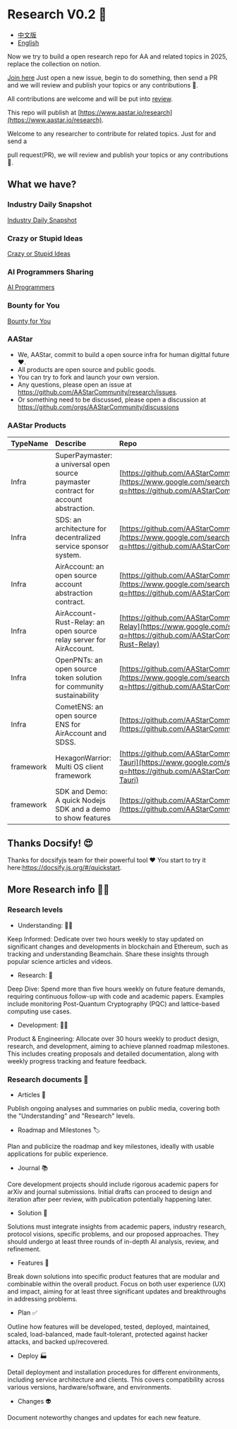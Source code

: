 # Research V0.2 :rocket:

- [中文版](README_CN.md)
- [English](README.md)

Now we try to build a open research repo for AA and related topics in 2025,
replace the collection on notion.

[Join here](https://github.com/AAStarCommunity/research/issues) Just open a new
issue, begin to do something, then send a PR and we will review and publish your
topics or any contributions :carrot:.

All contributions are welcome and will be put into
[review](https://github.com/AAStarCommunity/research/review).

This repo will publish at
[https://www.aastar.io/research](https://www.aastar.io/research).

Welcome to any researcher to contribute for related topics. Just for and send a

pull request(PR), we will review and publish your topics or any contributions
🥕.

## What we have?
### Industry Daily Snapshot
[Industry Daily Snapshot](industry/IndustryResearch.md)
### Crazy or Stupid Ideas
[Crazy or Stupid Ideas](ideas/crazy-stupid-ideas.md)
### AI Programmers Sharing
[AI Programmers](ai/ai-programmers.md)
### Bounty for You
[Bounty for You](bounty/bounty.md)


### AAStar
- We, AAStar, commit to build a open source infra for human digittal future ❤️.
- All products are open source and public goods. 
- You can try to fork and launch your own version. 
- Any questions, please open an issue at https://github.com/AAStarCommunity/research/issues. 
- Or something need to be discussed, please open a discussion at https://github.com/orgs/AAStarCommunity/discussions

### AAStar Products

| TypeName  | Describe                                                  | Repo                                                       |
| :-------- | :-------------------------------------------------------- | :--------------------------------------------------------- |
| Infra     | SuperPaymaster: a universal open source paymaster contract for account abstraction. | [https://github.com/AAStarCommunity/SuperPaymaster](https://www.google.com/search?q=https://github.com/AAStarCommunity/SuperPaymaster)     |
| Infra     | SDS: an architecture for decentralized service sponsor system. | [https://github.com/AAStarCommunity/SDSS](https://www.google.com/search?q=https://github.com/AAStarCommunity/SDSS)                |
| Infra     | AirAccount: an open source account abstraction contract.    | [https://github.com/AAStarCommunity/AirAccount](https://www.google.com/search?q=https://github.com/AAStarCommunity/AirAccount)          |
| Infra     | AirAccount-Rust-Relay: an open source relay server for AirAccount. | [https://github.com/AAStarCommunity/AirAccount-Rust-Relay](https://www.google.com/search?q=https://github.com/AAStarCommunity/AirAccount-Rust-Relay) |
| Infra     | OpenPNTs: an open source token solution for community sustainability | [https://github.com/AAStarCommunity/OpenPNTs](https://www.google.com/search?q=https://github.com/AAStarCommunity/OpenPNTs)            |
| Infra     | CometENS: an open source ENS for AirAccount and SDSS.     | [https://github.com/AAStarCommunity/CometENS](https://github.com/AAStarCommunity/CometENS)            |
| framework | HexagonWarrior: Multi OS client framework                 | [https://github.com/AAStarCommunity/HexagonWarrior-Tauri](https://www.google.com/search?q=https://github.com/AAStarCommunity/HexagonWarrior-Tauri)  |
| framework | SDK and Demo: A quick Nodejs SDK and a demo to show features | [https://github.com/AAStarCommunity/AAStar\_SDK](https://github.com/AAStarCommunity/AAStar_SDK)          |


## Thanks Docsify! 😍

Thanks for docsifyjs team for their powerful tool :heart: You start to try it
here:https://docsify.js.org/#/quickstart.

## More Research info :scientist:

### Research levels

- Understanding: 🧑‍🎓

Keep Informed: Dedicate over two hours weekly to stay updated on significant
changes and developments in blockchain and Ethereum, such as tracking and
understanding Beamchain. Share these insights through popular science articles
and videos.

- Research: 🤿

Deep Dive: Spend more than five hours weekly on future feature demands,
requiring continuous follow-up with code and academic papers. Examples include
monitoring Post-Quantum Cryptography (PQC) and lattice-based computing use
cases.

- Development: 👷‍♂️

Product & Engineering: Allocate over 30 hours weekly to product design,
research, and development, aiming to achieve planned roadmap milestones. This
includes creating proposals and detailed documentation, along with weekly
progress tracking and feature feedback.

### Research documents 📂

- Articles 🎯

Publish ongoing analyses and summaries on public media, covering both the
"Understanding" and "Research" levels.

- Roadmap and Milestones 🏷️

Plan and publicize the roadmap and key milestones, ideally with usable
applications for public experience.

- Journal 📚

Core development projects should include rigorous academic papers for arXiv and
journal submissions. Initial drafts can proceed to design and iteration after
peer review, with publication potentially happening later.

- Solution 💯

Solutions must integrate insights from academic papers, industry research,
protocol visions, specific problems, and our proposed approaches. They should
undergo at least three rounds of in-depth AI analysis, review, and refinement.

- Features 🎁

Break down solutions into specific product features that are modular and
combinable within the overall product. Focus on both user experience (UX) and
impact, aiming for at least three significant updates and breakthroughs in
addressing problems.

- Plan ✅

Outline how features will be developed, tested, deployed, maintained, scaled,
load-balanced, made fault-tolerant, protected against hacker attacks, and backed
up/recovered.

- Deploy 🏭

Detail deployment and installation procedures for different environments,
including service architecture and clients. This covers compatibility across
various versions, hardware/software, and environments.

- Changes 👽

Document noteworthy changes and updates for each new feature.
